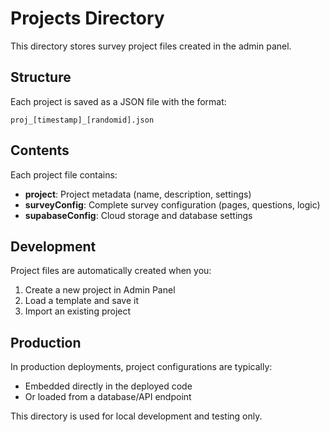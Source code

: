 # Projects Directory

This directory stores survey project files created in the admin panel.

## Structure

Each project is saved as a JSON file with the format:
```
proj_[timestamp]_[randomid].json
```

## Contents

Each project file contains:
- **project**: Project metadata (name, description, settings)
- **surveyConfig**: Complete survey configuration (pages, questions, logic)
- **supabaseConfig**: Cloud storage and database settings

## Development

Project files are automatically created when you:
1. Create a new project in Admin Panel
2. Load a template and save it
3. Import an existing project

## Production

In production deployments, project configurations are typically:
- Embedded directly in the deployed code
- Or loaded from a database/API endpoint

This directory is used for local development and testing only.

